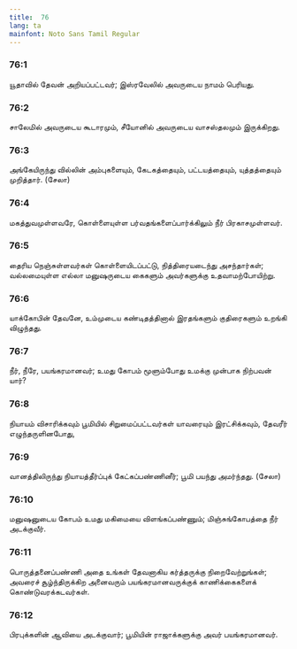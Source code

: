 ```yaml
---
title:  76
lang: ta
mainfont: Noto Sans Tamil Regular
---
```


###  76:1

யூதாவில் தேவன் அறியப்பட்டவர்; இஸ்ரவேலில் அவருடைய நாமம் பெரியது.

###  76:2

சாலேமில் அவருடைய கூடாரமும், சீயோனில் அவருடைய வாசஸ்தலமும் இருக்கிறது.

###  76:3

அங்கேயிருந்து வில்லின் அம்புகளையும், கேடகத்தையும், பட்டயத்தையும், யுத்தத்தையும் முறித்தார். (சேலா)

###  76:4

மகத்துவமுள்ளவரே, கொள்ளையுள்ள பர்வதங்களைப்பார்க்கிலும் நீர் பிரகாசமுள்ளவர்.

###  76:5

தைரிய நெஞ்சுள்ளவர்கள் கொள்ளையிடப்பட்டு, நித்திரையடைந்து அசந்தார்கள்; வல்லமையுள்ள எல்லா மனுஷருடைய கைகளும் அவர்களுக்கு உதவாமற்போயிற்று.

###  76:6

யாக்கோபின் தேவனே, உம்முடைய கண்டிதத்தினால் இரதங்களும் குதிரைகளும் உறங்கி விழுந்தது.

###  76:7

நீர், நீரே, பயங்கரமானவர்; உமது கோபம் மூளும்போது உமக்கு முன்பாக நிற்பவன் யார்?

###  76:8

நியாயம் விசாரிக்கவும் பூமியில் சிறுமைப்பட்டவர்கள் யாவரையும் இரட்சிக்கவும், தேவரீர் எழுந்தருளினபோது,

###  76:9

வானத்திலிருந்து நியாயத்தீர்ப்புக் கேட்கப்பண்ணினீர்; பூமி பயந்து அமர்ந்தது. (சேலா)

###  76:10

மனுஷனுடைய கோபம் உமது மகிமையை விளங்கப்பண்ணும்; மிஞ்சுங்கோபத்தை நீர் அடக்குவீர்.

###  76:11

பொருத்தனைப்பண்ணி அதை உங்கள் தேவனாகிய கர்த்தருக்கு நிறைவேற்றுங்கள்; அவரைச் சூழ்ந்திருக்கிற அனைவரும் பயங்கரமானவருக்குக் காணிக்கைகளைக் கொண்டுவரக்கடவர்கள்.

###  76:12

பிரபுக்களின் ஆவியை அடக்குவார்; பூமியின் ராஜாக்களுக்கு அவர் பயங்கரமானவர்.

